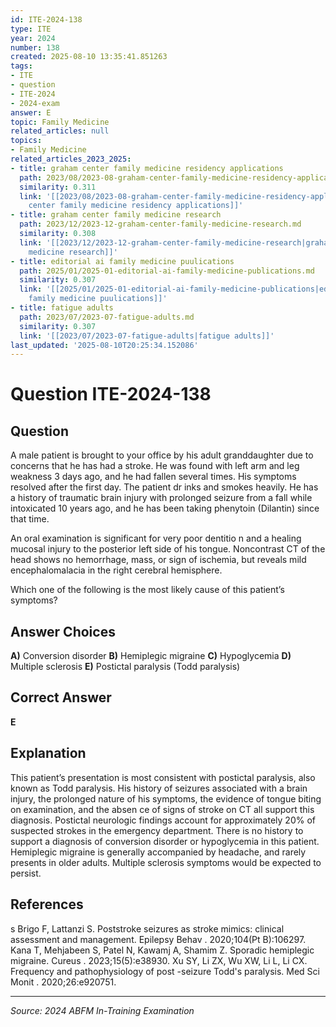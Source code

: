 ```yaml
---
id: ITE-2024-138
type: ITE
year: 2024
number: 138
created: 2025-08-10 13:35:41.851263
tags:
- ITE
- question
- ITE-2024
- 2024-exam
answer: E
topic: Family Medicine
related_articles: null
topics:
- Family Medicine
related_articles_2023_2025:
- title: graham center family medicine residency applications
  path: 2023/08/2023-08-graham-center-family-medicine-residency-applications.md
  similarity: 0.311
  link: '[[2023/08/2023-08-graham-center-family-medicine-residency-applications|graham
    center family medicine residency applications]]'
- title: graham center family medicine research
  path: 2023/12/2023-12-graham-center-family-medicine-research.md
  similarity: 0.308
  link: '[[2023/12/2023-12-graham-center-family-medicine-research|graham center family
    medicine research]]'
- title: editorial ai family medicine puulications
  path: 2025/01/2025-01-editorial-ai-family-medicine-publications.md
  similarity: 0.307
  link: '[[2025/01/2025-01-editorial-ai-family-medicine-publications|editorial ai
    family medicine puulications]]'
- title: fatigue adults
  path: 2023/07/2023-07-fatigue-adults.md
  similarity: 0.307
  link: '[[2023/07/2023-07-fatigue-adults|fatigue adults]]'
last_updated: '2025-08-10T20:25:34.152086'
---
```


# Question ITE-2024-138

## Question
A male patient is brought to your office by his adult granddaughter due to concerns that he has had a 
stroke. He was found with left arm and leg weakness 3 days ago, and he had fallen several times. His 
symptoms resolved after the first day. The patient dr inks and smokes heavily. He has a history of 
traumatic brain injury with prolonged seizure from a fall while intoxicated 10 years ago, and he has 
been taking phenytoin (Dilantin) since that time.  
  
An oral examination is significant for very poor dentitio n and a healing mucosal injury to the 
posterior left side of his tongue. Noncontrast CT of the head shows no hemorrhage, mass, or sign of 
ischemia, but reveals mild encephalomalacia in the right cerebral hemisphere.  
 
Which one of the following is the most likely cause of this patient’s symptoms?

## Answer Choices
**A)** Conversion disorder
**B)** Hemiplegic migraine
**C)** Hypoglycemia
**D)** Multiple sclerosis
**E)** Postictal paralysis (Todd paralysis)

## Correct Answer
**E**

## Explanation
This patient’s presentation is most consistent with postictal paralysis, also known as Todd paralysis. His history of seizures associated with a brain injury, the prolonged nature of his symptoms, the evidence of tongue biting on examination, and the absen ce of signs of stroke on CT all support this diagnosis. Postictal neurologic findings account for approximately 20% of suspected strokes in the emergency department. There is no history to support a diagnosis of conversion disorder or hypoglycemia in this patient. Hemiplegic migraine is generally accompanied by headache, and rarely presents in older adults. Multiple sclerosis symptoms would be expected to persist.

## References
s Brigo F, Lattanzi S. Poststroke seizures as stroke mimics: clinical assessment and management. Epilepsy Behav . 2020;104(Pt B):106297. Kana T, Mehjabeen S, Patel N, Kawamj A, Shamim Z. Sporadic hemiplegic migraine. Cureus . 2023;15(5):e38930. Xu SY, Li ZX, Wu XW, Li L, Li CX. Frequency and pathophysiology of post -seizure Todd's paralysis. Med Sci Monit . 2020;26:e920751.

---
*Source: 2024 ABFM In-Training Examination*